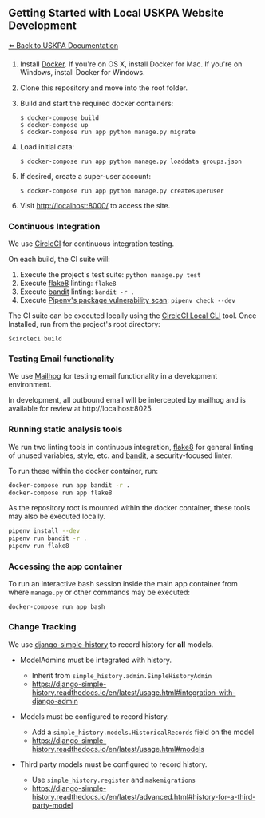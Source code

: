 ## Getting Started with Local USKPA Website Development

[:arrow_left: Back to USKPA
Documentation](../docs)

1. Install [Docker]. If you're on OS X, install Docker for Mac. If you're on Windows, install Docker for Windows.

1. Clone this repository and move into the root folder.

1. Build and start the required docker containers:

    ```shell
    $ docker-compose build
    $ docker-compose up
    $ docker-compose run app python manage.py migrate
    ```

1. Load initial data:

    ```shell
    $ docker-compose run app python manage.py loaddata groups.json
    ```
1. If desired, create a super-user account:

    ```shell
    $ docker-compose run app python manage.py createsuperuser
    ```

1. Visit [http://localhost:8000/] to access the site.

### Continuous Integration

We use [CircleCI](https://circleci.com) for continuous integration testing.

On each build, the CI suite will:
1. Execute the project's test suite: `python manage.py test`
1. Execute [flake8] linting: `flake8`
1. Execute [bandit] linting: `bandit -r .`
1. Execute [Pipenv's package vulnerability scan](https://docs.pipenv.org/advanced/#detection-of-security-vulnerabilities): `pipenv check --dev`

The CI suite can be executed locally using the
[CircleCI Local CLI](https://circleci.com/docs/2.0/local-cli/) tool. Once Installed, run from the project's root directory:

```shell
$circleci build
```

### Testing Email functionality

We use [Mailhog](https://github.com/mailhog/MailHog) for testing email
functionality in a development environment.

In development, all outbound email will be intercepted by mailhog and is available
for review at http://localhost:8025

### Running static analysis tools

We run two linting tools in continuous integration,
[flake8] for general linting of unused
variables, style, etc. and [bandit], a
security-focused linter.

To run these within the docker container, run:
```sh
docker-compose run app bandit -r .
docker-compose run app flake8
```

As the repository root is mounted within the docker container,
these tools may also be executed locally.
```sh
pipenv install --dev
pipenv run bandit -r .
pipenv run flake8
```

### Accessing the app container

To run an interactive bash session inside the main app container from where `manage.py` or other commands may be executed:

```shell
docker-compose run app bash
```

[Docker]: https://www.docker.com/
[http://localhost:8000/]: http://localhost:8000/
[flake8]: http://flake8.pycqa.org/en/latest/
[bandit]: https://pypi.python.org/pypi/bandit/


### Change Tracking

We use [django-simple-history](https://github.com/treyhunner/django-simple-history) to record history for **all** models.

- ModelAdmins must be integrated with history.
    - Inherit from `simple_history.admin.SimpleHistoryAdmin`
    - https://django-simple-history.readthedocs.io/en/latest/usage.html#integration-with-django-admin

- Models must be configured to record history.
  - Add a `simple_history.models.HistoricalRecords` field on the model
  - https://django-simple-history.readthedocs.io/en/latest/usage.html#models

- Third party models must be configured to record history.
  - Use `simple_history.register` and `makemigrations`
  - https://django-simple-history.readthedocs.io/en/latest/advanced.html#history-for-a-third-party-model
